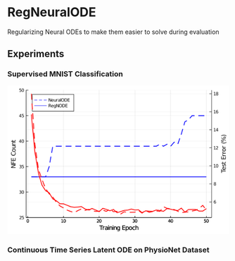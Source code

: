 # RegNeuralODE

Regularizing Neural ODEs to make them easier to solve during evaluation

## Experiments

### Supervised MNIST Classification

![MNIST Classification Experiment](notebooks/mnist_classification.png)

### Continuous Time Series Latent ODE on PhysioNet Dataset